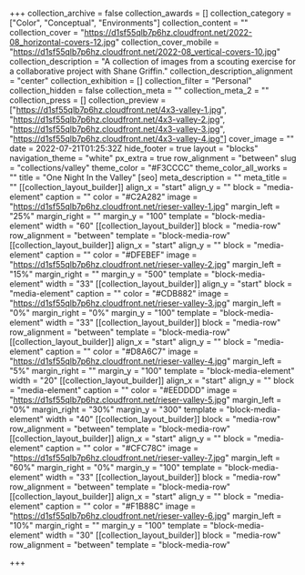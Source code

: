 +++
collection_archive = false
collection_awards = []
collection_category = ["Color", "Conceptual", "Environments"]
collection_content = ""
collection_cover = "https://d1sf55qlb7p6hz.cloudfront.net/2022-08_horizontal-covers-12.jpg"
collection_cover_mobile = "https://d1sf55qlb7p6hz.cloudfront.net/2022-08_vertical-covers-10.jpg"
collection_description = "A collection of images from a scouting exercise for a collaborative project with Shane Griffin."
collection_description_alignment = "center"
collection_exhibition = []
collection_filter = "Personal"
collection_hidden = false
collection_meta = ""
collection_meta_2 = ""
collection_press = []
collection_preview = ["https://d1sf55qlb7p6hz.cloudfront.net/4x3-valley-1.jpg", "https://d1sf55qlb7p6hz.cloudfront.net/4x3-valley-2.jpg", "https://d1sf55qlb7p6hz.cloudfront.net/4x3-valley-3.jpg", "https://d1sf55qlb7p6hz.cloudfront.net/4x3-valley-4.jpg"]
cover_image = ""
date = 2022-07-21T01:25:32Z
hide_footer = true
layout = "blocks"
navigation_theme = "white"
px_extra = true
row_alignment = "between"
slug = "collections/valley"
theme_color = "#F3CCCC"
theme_color_all_works = ""
title = "One Night In the Valley"
[seo]
meta_description = ""
meta_title = ""
[[collection_layout_builder]]
align_x = "start"
align_y = ""
block = "media-element"
caption = ""
color = "#C2A282"
image = "https://d1sf55qlb7p6hz.cloudfront.net/rieser-valley-1.jpg"
margin_left = "25%"
margin_right = ""
margin_y = "100"
template = "block-media-element"
width = "60"
[[collection_layout_builder]]
block = "media-row"
row_alignment = "between"
template = "block-media-row"
[[collection_layout_builder]]
align_x = "start"
align_y = ""
block = "media-element"
caption = ""
color = "#DFEBEF"
image = "https://d1sf55qlb7p6hz.cloudfront.net/rieser-valley-2.jpg"
margin_left = "15%"
margin_right = ""
margin_y = "500"
template = "block-media-element"
width = "33"
[[collection_layout_builder]]
align_y = "start"
block = "media-element"
caption = ""
color = "#CDB882"
image = "https://d1sf55qlb7p6hz.cloudfront.net/rieser-valley-3.jpg"
margin_left = "0%"
margin_right = "0%"
margin_y = "100"
template = "block-media-element"
width = "33"
[[collection_layout_builder]]
block = "media-row"
row_alignment = "between"
template = "block-media-row"
[[collection_layout_builder]]
align_x = "start"
align_y = ""
block = "media-element"
caption = ""
color = "#D8A6C7"
image = "https://d1sf55qlb7p6hz.cloudfront.net/rieser-valley-4.jpg"
margin_left = "5%"
margin_right = ""
margin_y = "100"
template = "block-media-element"
width = "20"
[[collection_layout_builder]]
align_x = "start"
align_y = ""
block = "media-element"
caption = ""
color = "#EEDDDD"
image = "https://d1sf55qlb7p6hz.cloudfront.net/rieser-valley-5.jpg"
margin_left = "0%"
margin_right = "30%"
margin_y = "300"
template = "block-media-element"
width = "40"
[[collection_layout_builder]]
block = "media-row"
row_alignment = "between"
template = "block-media-row"
[[collection_layout_builder]]
align_x = "start"
align_y = ""
block = "media-element"
caption = ""
color = "#CFC78C"
image = "https://d1sf55qlb7p6hz.cloudfront.net/rieser-valley-7.jpg"
margin_left = "60%"
margin_right = "0%"
margin_y = "100"
template = "block-media-element"
width = "33"
[[collection_layout_builder]]
block = "media-row"
row_alignment = "between"
template = "block-media-row"
[[collection_layout_builder]]
align_x = "start"
align_y = ""
block = "media-element"
caption = ""
color = "#F1B88C"
image = "https://d1sf55qlb7p6hz.cloudfront.net/rieser-valley-6.jpg"
margin_left = "10%"
margin_right = ""
margin_y = "100"
template = "block-media-element"
width = "30"
[[collection_layout_builder]]
block = "media-row"
row_alignment = "between"
template = "block-media-row"

+++
